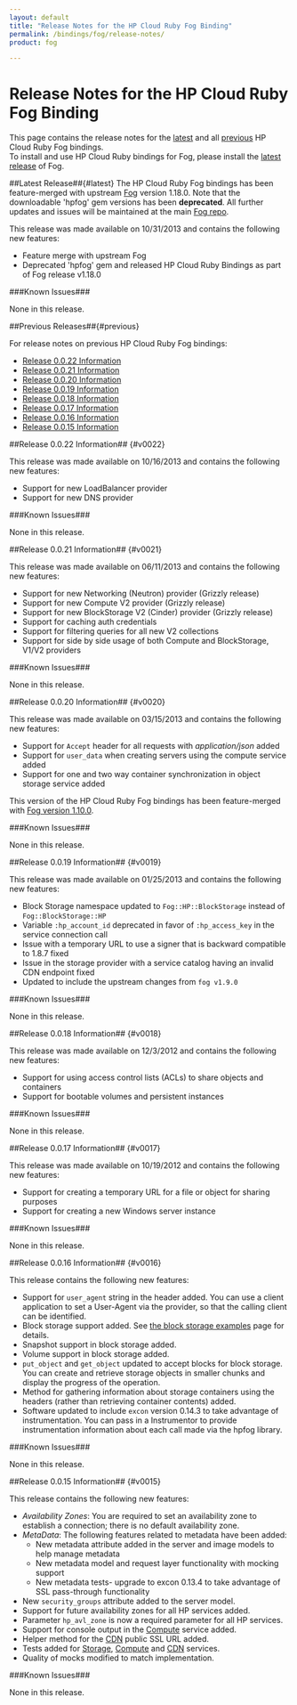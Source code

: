 ```yaml
---
layout: default
title: "Release Notes for the HP Cloud Ruby Fog Binding"
permalink: /bindings/fog/release-notes/
product: fog

---
```

# Release Notes for the HP Cloud Ruby Fog Binding

This page contains the release notes for the [latest](#latest) and all [previous](#previous) HP Cloud Ruby Fog bindings.   
To install and use HP Cloud Ruby bindings for Fog, please install the [latest release](http://fog.io) of Fog.

##Latest Release##{#latest}
The HP Cloud Ruby Fog bindings has been feature-merged with upstream [Fog](http://fog.io) version 1.18.0. Note that the downloadable 'hpfog' gem versions has been **deprecated**. All further updates and issues will be maintained at the main [Fog repo](https://github.com/fog/fog).

This release was made available on 10/31/2013 and contains the following new features:

* Feature merge with upstream Fog
* Deprecated 'hpfog' gem and released HP Cloud Ruby Bindings as part of Fog release v1.18.0

###Known Issues###

None in this release.

##Previous Releases##{#previous}

For release notes on previous HP Cloud Ruby Fog bindings:

* [Release 0.0.22 Information](#v0022)
* [Release 0.0.21 Information](#v0021)
* [Release 0.0.20 Information](#v0020)
* [Release 0.0.19 Information](#v0019)
* [Release 0.0.18 Information](#v0018)
* [Release 0.0.17 Information](#v0017)
* [Release 0.0.16 Information](#v0016)
* [Release 0.0.15 Information](#v0015)


##Release 0.0.22 Information## {#v0022}

This release was made available on 10/16/2013 and contains the following new features:

* Support for new LoadBalancer provider
* Support for new DNS provider

###Known Issues###

None in this release.

##Release 0.0.21 Information## {#v0021}

This release was made available on 06/11/2013 and contains the following new features:

* Support for new Networking (Neutron) provider (Grizzly release)
* Support for new Compute V2 provider (Grizzly release)
* Support for new BlockStorage V2 (Cinder) provider (Grizzly release)
* Support for caching auth credentials
* Support for filtering queries for all new V2 collections
* Support for side by side usage of both Compute and BlockStorage, V1/V2 providers

###Known Issues###

None in this release.

##Release 0.0.20 Information## {#v0020}

This release was made available on 03/15/2013 and contains the following new features:

* Support for `Accept` header for all requests with *application/json* added
* Support for `user_data` when creating servers using the compute service added
* Support for one and two way container synchronization in object storage service added

This version of the HP Cloud Ruby Fog bindings has been feature-merged with [Fog version 1.10.0](http://github.com/fog/fog).

###Known Issues###

None in this release.


##Release 0.0.19 Information## {#v0019}

This release was made available on 01/25/2013 and contains the following new features:

* Block Storage namespace updated to `Fog::HP::BlockStorage` instead of `Fog::BlockStorage::HP`
* Variable `:hp_account_id` deprecated in favor of `:hp_access_key` in the service connection call
* Issue with a temporary URL to use a signer that is backward compatible to 1.8.7 fixed
* Issue in the storage provider with a service catalog having an invalid CDN endpoint fixed
* Updated to include the upstream changes from `fog v1.9.0`

###Known Issues###

None in this release.


##Release 0.0.18 Information## {#v0018}

This release was made available on 12/3/2012 and contains the following new features:

* Support for using access control lists (ACLs) to share objects and containers
* Support for bootable volumes and persistent instances

###Known Issues###

None in this release.


##Release 0.0.17 Information## {#v0017}

This release was made available on 10/19/2012 and contains the following new features:

* Support for creating a temporary URL for a file or object for sharing purposes
* Support for creating a new Windows server instance

###Known Issues###

None in this release.


##Release 0.0.16 Information## {#v0016}

This release contains the following new features:

* Support for `user_agent` string in the header added.  You can use a client application to set a User-Agent via the provider, so that the calling client can be identified.
* Block storage support added.  See [the block storage examples](/bindings/fog/block-storage) page for details.
* Snapshot support in block storage added. 
* Volume support in block storage added.
* `put_object` and `get_object` updated to accept blocks for block storage. You can create and retrieve storage objects in smaller chunks and display the progress of the operation.
* Method for gathering information about storage containers using the headers (rather than retrieving container contents) added. 
* Software updated to include `excon` version 0.14.3 to take advantage of instrumentation.  You can pass in a Instrumentor to provide instrumentation information about each call made via the hpfog library.  

###Known Issues###

None in this release.


##Release 0.0.15 Information## {#v0015}

This release contains the following new features:

* <i>Availability Zones</i>: You are required to set an availability zone to establish a connection; there is no default availability zone.
* <i>MetaData</i>: The following features related to metadata have been added:
    - New metadata attribute added in the server and image models to help manage metadata
    - New metadata model and request layer functionality with mocking support
    - New metadata tests- upgrade to excon 0.13.4 to take advantage of SSL pass-through functionality
* New `security_groups` attribute added to the server model.
* Support for future availability zones for all HP services added.
* Parameter `hp_avl_zone` is now a required parameter for all HP services.
* Support for console output in the [Compute](/bindings/fog/compute) service added.
* Helper method for the [CDN](/bindings/fog/cdn) public SSL URL added.
* Tests added for [Storage](/bindings/fog/object-storage), [Compute](/bindings/fog/compute) and [CDN](/bindings/fog/cdn) services.
* Quality of mocks modified to match implementation.

###Known Issues###

None in this release.
